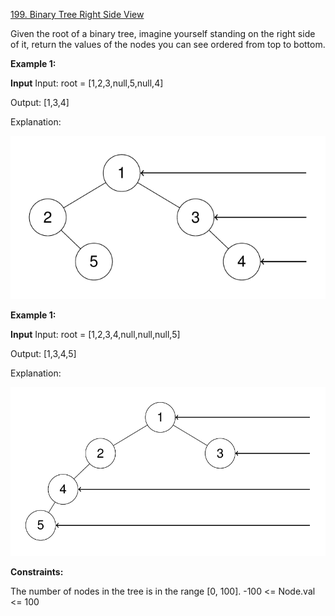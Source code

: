 [199. Binary Tree Right Side View](https://leetcode.com/problems/binary-tree-right-side-view/description/)

Given the root of a binary tree, imagine yourself standing on the right side of it, return the values of the nodes you can see ordered from top to bottom.

**Example 1:**

**Input**
Input: root = [1,2,3,null,5,null,4]

Output: [1,3,4]

Explanation:

![alt text](image.png)

**Example 1:**

**Input**
Input: root = [1,2,3,4,null,null,null,5]

Output: [1,3,4,5]

Explanation:

![alt text](image-1.png)

**Constraints:**

The number of nodes in the tree is in the range [0, 100].
-100 <= Node.val <= 100
